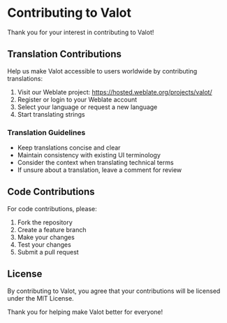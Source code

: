 # Contributing to Valot

Thank you for your interest in contributing to Valot!

## Translation Contributions

Help us make Valot accessible to users worldwide by contributing translations:

1. Visit our Weblate project: https://hosted.weblate.org/projects/valot/
2. Register or login to your Weblate account
3. Select your language or request a new language
4. Start translating strings

### Translation Guidelines

- Keep translations concise and clear
- Maintain consistency with existing UI terminology  
- Consider the context when translating technical terms
- If unsure about a translation, leave a comment for review

## Code Contributions

For code contributions, please:

1. Fork the repository
2. Create a feature branch
3. Make your changes
4. Test your changes
5. Submit a pull request

## License

By contributing to Valot, you agree that your contributions will be licensed under the MIT License.

Thank you for helping make Valot better for everyone!